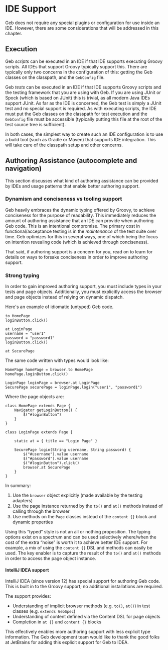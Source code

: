 # IDE Support

Geb does not require any special plugins or configuration for use inside an IDE. However, there are some considerations that will be addressed in this chapter.

## Execution

Geb _scripts_ can be executed in an IDE if that IDE supports executing Groovy scripts. All IDEs that support Groovy typically support this. There are typically only two concerns in the configuration of this: getting the Geb classes on the classpath, and the `GebConfig` file.

Geb _tests_ can be executed in an IDE if that IDE supports Groovy scripts and the testing framework that you are using with Geb. If you are using JUnit or Spock (which is based on JUnit) this is trivial, as all modern Java IDEs support JUnit. As far as the IDE is concerned, the Geb test is simply a JUnit test and no special support is required. As with executing scripts, the IDE must put the Geb classes on the classpath for test execution and the `GebConfig` file must be accessible (typically putting this file at the root of the test source tree is sufficient).

In both cases, the simplest way to create such an IDE configuration is to use a build tool (such as Gradle or Maven) that supports IDE integration. This will take care of the classpath setup and other concerns.

## Authoring Assistance (autocomplete and navigation)

This section discusses what kind of authoring assistance can be provided by IDEs and usage patterns that enable better authoring support.

### Dynamism and conciseness vs tooling support

Geb heavily embraces the dynamic typing offered by Groovy, to achieve conciseness for the purpose of readability. This immediately reduces the amount of authoring assistance that an IDE can provide when authoring Geb code. This is an intentional compromise. The primary cost in functional/acceptance testing is in the _maintenance_ of the test suite over time. Geb optimizes for this in several ways, one of which being the focus on intention revealing code (which is achieved through conciseness).

That said, if authoring support is a concern for you, read on to learn for details on ways to forsake conciseness in order to improve authoring support.

### Strong typing

In order to gain improved authoring support, you must include types in your tests and page objects. Additionally, you must explicitly access the browser and page objects instead of relying on dynamic dispatch.

Here's an example of idiomatic (untyped) Geb code.

    to HomePage
    loginButton.click()

    at LoginPage
    username = "user1"
    password = "password1"
    loginButton.click()

    at SecurePage

The same code written with types would look like:

	HomePage homePage = browser.to HomePage
	homePage.loginButton.click()

    LoginPage loginPage = browser.at LoginPage
    SecurePage securePage = loginPage.login("user1", "password1")

Where the page objects are:

	class HomePage extends Page {
		Navigator getLoginButton() {
			$("#loginButton")
		}
	}

	class LoginPage extends Page {

		static at = { title == "Login Page" }

		SecurePage login(String username, String password) {
		    $("#username").value username
		    $("#password").value username
		    $("#loginButton").click()
		    browser.at SecurePage
		}
	}

In summary:

1. Use the `browser` object explicitly (made available by the testing adapters)
2. Use the page instance returned by the `to()` and `at()` methods instead of calling through the browser
3. Use methods on the `Page` classes instead of the `content {}` block and dynamic properties

Using this “typed” style is not an all or nothing proposition. The typing options exist on a spectrum and can be used selectively where/when the cost of the extra “noise” is worth it to achieve better IDE support. For example, a mix of using the `content {}` DSL and methods can easily be used. The key enabler is to capture the result of the `to()` and `at()` methods in order to access the page object instance.

#### IntelliJ IDEA support

IntelliJ IDEA (since version 12) has special support for authoring Geb code. This is built in to the Groovy support; no additional installations are required.

The support provides:

* Understanding of implicit browser methods (e.g. `to()`, `at()`) in test classes (e.g. `extends GebSpec`)
* Understanding of content defined via the Content DSL for page objects
* Completion in `at {}` and `content {}` blocks

This effectively enables more authoring support with less explicit type information. The Geb development team would like to thank the good folks at JetBrains for adding this explicit support for Geb to IDEA.
